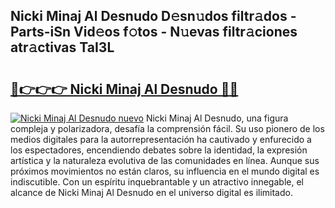 ## Nicki Minaj Al Desnudo D𝚎sn𝚞dos filtr𝚊dos - Parts-iSn Vid𝚎os f𝚘tos - N𝚞evas filtr𝚊ciones atr𝚊ctivas TaI3L

# <h2><a href="http://mb4n73.tromn.icu/?c=Nicki+Minaj+Al+Desnudo">🔗👉👉👉 Nicki Minaj Al Desnudo 🔗🔗</a></h2>

[![Nicki Minaj Al Desnudo nuevo](https://i.imgur.com/pEAQMta.gif)](http://mb4n73.tromn.icu/?c=Nicki+Minaj+Al+Desnudo)
Nicki Minaj Al Desnudo, una figura compleja y polarizadora, desafía la comprensión fácil. Su uso pionero de los medios digitales para la autorrepresentación ha cautivado y enfurecido a los espectadores, encendiendo debates sobre la identidad, la expresión artística y la naturaleza evolutiva de las comunidades en línea. Aunque sus próximos movimientos no están claros, su influencia en el mundo digital es indiscutible. Con un espíritu inquebrantable y un atractivo innegable, el alcance de Nicki Minaj Al Desnudo en el universo digital es ilimitado.
